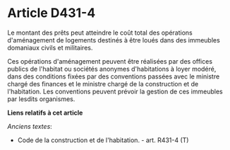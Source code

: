 # Article D431-4

Le montant des prêts peut atteindre le coût total des opérations d'aménagement de logements destinés à être loués dans des
immeubles domaniaux civils et militaires.

Ces opérations d'aménagement peuvent être réalisées par des offices publics de l'habitat ou sociétés anonymes d'habitations à
loyer modéré, dans des conditions fixées par des conventions passées avec le ministre chargé des finances et le ministre
chargé de la construction et de l'habitation. Les conventions peuvent prévoir la gestion de ces immeubles par lesdits
organismes.

**Liens relatifs à cet article**

_Anciens textes_:

  - Code de la construction et de l'habitation. - art. R431-4 (T)
